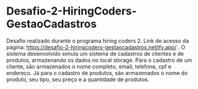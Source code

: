 # Desafio-2-HiringCoders-GestaoCadastros
Desafio realizado durante o programa hiring coders 2.
Link de acesso da página: https://desafio-2-hiringcoders-gestaocadastros.netlify.app/ .
O sistema desenvolvido simula um sistema de cadastros de clientes e de produtos, armazenando os dados no local storage. 
Para o cadastro de um cliente, são armazenados o nome completo, email, telefone, cpf e endereço.
Já para o cadastro de produtos, são armazenados o nome do produto, seu tipo, seu preço e a quantidade de produtos.
